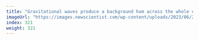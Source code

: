 ```yaml
---
title: "Gravitational waves produce a background hum across the whole universe"
imageUrl: "https://images.newscientist.com/wp-content/uploads/2023/06/28173144/SEI_162045713.jpg?width=788"
index: 321
weight: 321
---
```

